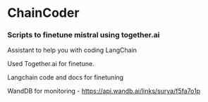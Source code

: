 # ChainCoder
### Scripts to finetune mistral using together.ai

Assistant to help you with coding LangChain 

Used Together.ai for finetune.

Langchain code and docs for finetuning

WandDB for monitoring - https://api.wandb.ai/links/surya/f5fa7o1p
